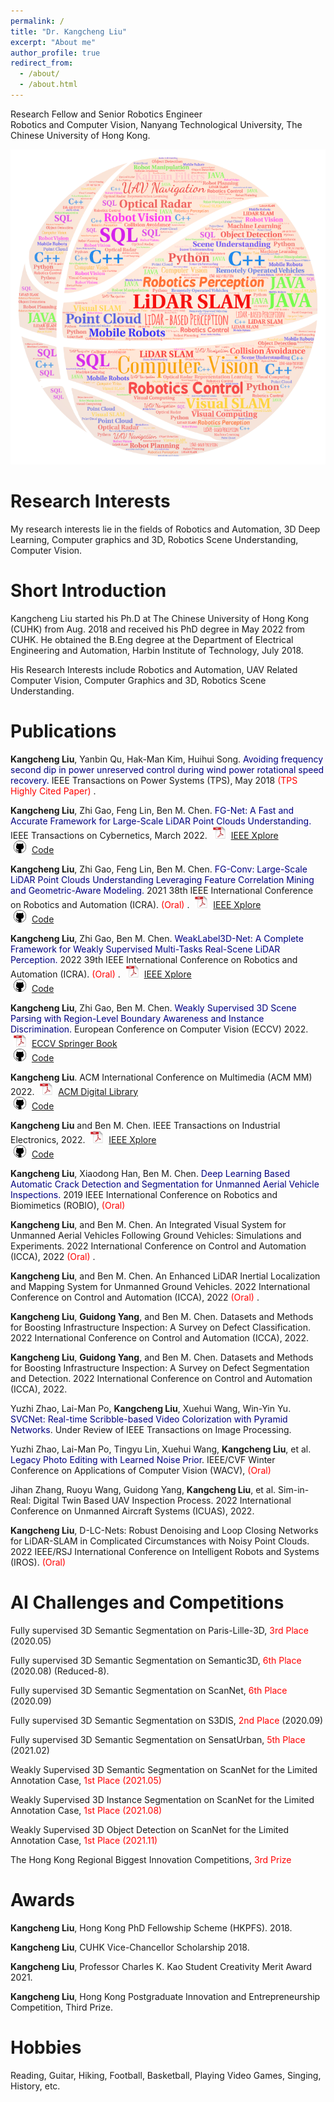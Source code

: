 ```yaml
---
permalink: /
title: "Dr. Kangcheng Liu"
excerpt: "About me"
author_profile: true
redirect_from: 
  - /about/
  - /about.html
---
```


Research Fellow and Senior Robotics Engineer <br>
Robotics and Computer Vision, Nanyang Technological University, The Chinese University of Hong Kong. <br>
<!-- The Chinese University of Hong Kong, Hong Kong SAR, China -->

![Words](../images/kcliu_keywords-v1.png) 

**Research Interests**
=======
My research interests lie in the fields of Robotics and Automation, 3D Deep Learning, Computer graphics and 3D,  Robotics Scene Understanding, Computer Vision. 


**Short Introduction**
=======
Kangcheng Liu started his Ph.D at The Chinese University of Hong Kong (CUHK) from Aug. 2018 and received his PhD degree in May 2022 from CUHK. He obtained the B.Eng degree at the Department of Electrical Engineering and Automation, Harbin Institute of Technology, July 2018. 


His Research Interests include Robotics and Automation, UAV Related Computer Vision,  Computer Graphics and 3D,  Robotics Scene Understanding.


Publications
======

**Kangcheng Liu**, Yanbin Qu, Hak-Man Kim, Huihui Song. <font color='Navy'> Avoiding frequency second dip in power unreserved control during wind power rotational speed recovery. </font> IEEE Transactions on Power Systems (TPS), May 2018 <font color='Red'> (TPS Highly Cited Paper) </font>. 

**Kangcheng Liu**, Zhi Gao, Feng Lin, Ben M. Chen. <font color='Navy'> FG-Net: A Fast and Accurate Framework for Large-Scale LiDAR Point Clouds Understanding. </font>  IEEE Transactions on Cybernetics, March 2022. 
    <img src="https://raw.githubusercontent.com/KangchengLiu/kangchengliu.github.io/master/images/pdf_icon.png" width="20" height="20" hspace="5">
    <span><a href="https://ieeexplore.ieee.org/abstract/document/9756643">IEEE Xplore</a></span><br>
    <img src="https://raw.githubusercontent.com/KangchengLiu/kangchengliu.github.io/master/images/github_icon.png" width="20" height="20" hspace="5">
    <span><a href="https://github.com/KangchengLiu/Feature-Geometric-Net-FG-Net">Code</a></span>

**Kangcheng Liu**, Zhi Gao, Feng Lin, Ben M. Chen. <font color='Navy'> FG-Conv: Large-Scale LiDAR Point Clouds Understanding Leveraging Feature Correlation Mining and Geometric-Aware Modeling. </font> 2021 38th IEEE International Conference on Robotics and Automation (ICRA). <font color='Red'> (Oral) </font>.
    <img src="https://raw.githubusercontent.com/KangchengLiu/kangchengliu.github.io/master/images/pdf_icon.png" width="20" height="20" hspace="5">
    <span><a href="https://ieeexplore.ieee.org/abstract/document/9756643">IEEE Xplore</a></span><br>
    <img src="https://raw.githubusercontent.com/KangchengLiu/kangchengliu.github.io/master/images/github_icon.png" width="20" height="20" hspace="5">
    <span><a href="https://github.com/KangchengLiu/Feature-Geometric-Net-FG-Net">Code</a></span>

**Kangcheng Liu**, Zhi Gao, Ben M. Chen. <font color='Navy'> WeakLabel3D-Net: A Complete Framework for Weakly Supervised Multi-Tasks Real-Scene LiDAR Perception. </font> 2022 39th IEEE International Conference on Robotics and Automation (ICRA). <font color='Red'> (Oral) </font>.
    <img src="https://raw.githubusercontent.com/KangchengLiu/kangchengliu.github.io/master/images/pdf_icon.png" width="20" height="20" hspace="5">
    <span><a href="https://ieeexplore.ieee.org/abstract/document/9811959"> IEEE Xplore </a></span><br>
    <img src="https://raw.githubusercontent.com/KangchengLiu/kangchengliu.github.io/master/images/github_icon.png" width="20" height="20" hspace="5">
    <span><a href="https://github.com/KangchengLiu/RM3D">Code</a></span>

**Kangcheng Liu**, Zhi Gao, Ben M. Chen. <font color='Navy'> Weakly Supervised 3D Scene Parsing with Region-Level Boundary Awareness and Instance Discrimination. </font> European Conference on Computer Vision (ECCV) 2022. <font color='Red'> </font> 
    <img src="https://raw.githubusercontent.com/KangchengLiu/kangchengliu.github.io/master/images/pdf_icon.png" width="20" height="20" hspace="5">
    <span><a href="https://www.ecva.net/papers/eccv_2022/papers_ECCV/papers/136880036.pdf"> ECCV Springer Book </a></span><br>
    <img src="https://raw.githubusercontent.com/KangchengLiu/kangchengliu.github.io/master/images/github_icon.png" width="20" height="20" hspace="5">
    <span><a href="https://github.com/KangchengLiu/Weakly-Supervised-3D">Code</a></span>

**Kangcheng Liu**. <font color='Navy'> </font> ACM International Conference on Multimedia (ACM MM) 2022. <font color='Red'> </font> 
    <img src="https://raw.githubusercontent.com/KangchengLiu/kangchengliu.github.io/master/images/pdf_icon.png" width="20" height="20" hspace="5">
    <span><a href="https://dl.acm.org/doi/abs/10.1145/3503161.3548304"> ACM Digital Library </a></span><br>
    <img src="https://raw.githubusercontent.com/KangchengLiu/kangchengliu.github.io/master/images/github_icon.png" width="20" height="20" hspace="5">
    <span><a href="https://github.com/KangchengLiu/Crack-Detection-and-Segmentation-Dataset-for-UAV-Inspection">Code</a></span>


**Kangcheng Liu** and Ben M. Chen. <font color='Navy'> </font> IEEE Transactions on Industrial Electronics, 2022. <font color='Red'> </font> 
    <img src="https://raw.githubusercontent.com/KangchengLiu/kangchengliu.github.io/master/images/pdf_icon.png" width="20" height="20" hspace="5">
    <span><a href="https://ieeexplore.ieee.org/abstract/document/9900135"> IEEE Xplore </a></span><br>
    <img src="https://raw.githubusercontent.com/KangchengLiu/kangchengliu.github.io/master/images/github_icon.png" width="20" height="20" hspace="5">
    <span><a href="https://github.com/KangchengLiu/Crack-Detection-and-Segmentation-Dataset-for-UAV-Inspection">Code</a></span>

**Kangcheng Liu**, Xiaodong Han, Ben M. Chen. <font color='Navy'> Deep Learning Based Automatic Crack Detection and Segmentation for Unmanned Aerial Vehicle Inspections.</font> 2019 IEEE International Conference on Robotics and Biomimetics (ROBIO), <font color='Red'> (Oral) </font>

**Kangcheng Liu**, and Ben M. Chen.  An Integrated Visual System for Unmanned Aerial Vehicles Following Ground Vehicles: Simulations and Experiments. 2022 International Conference on Control and Automation (ICCA), 2022 <font color='Red'> (Oral) </font>.
  
 **Kangcheng Liu**, and Ben M. Chen.  An Enhanced LiDAR Inertial Localization and Mapping System for Unmanned Ground Vehicles. 2022 International Conference on Control and Automation (ICCA), 2022 <font color='Red'> (Oral) </font>.

**Kangcheng Liu**, **Guidong Yang**, and Ben M. Chen. Datasets and Methods for Boosting Infrastructure Inspection: A Survey on Defect Classification. 2022 International Conference on Control and Automation (ICCA), 2022.

**Kangcheng Liu**, **Guidong Yang**, and Ben M. Chen. Datasets and Methods for Boosting Infrastructure Inspection: A Survey on Defect Segmentation and Detection. 2022 International Conference on Control and Automation (ICCA), 2022.

Yuzhi Zhao, Lai-Man Po, **Kangcheng Liu**, Xuehui Wang, Win-Yin Yu. <font color='Navy'> SVCNet: Real-time Scribble-based Video Colorization with Pyramid Networks</font>. Under Review of IEEE Transactions on Image Processing. 

Yuzhi Zhao, Lai-Man Po, Tingyu Lin, Xuehui Wang, **Kangcheng Liu**, et al. <font color='Navy'> Legacy Photo Editing with Learned Noise Prior</font>. IEEE/CVF Winter Conference on Applications of Computer Vision (WACV), <font color='Red'> (Oral) </font>
  
Jihan Zhang, Ruoyu Wang, Guidong Yang, **Kangcheng Liu**, et al. Sim-in-Real: Digital Twin Based UAV Inspection Process. 2022 International Conference on Unmanned Aircraft Systems (ICUAS), 2022.
  
**Kangcheng Liu**, D-LC-Nets: Robust Denoising and Loop Closing Networks for LiDAR-SLAM in Complicated Circumstances with Noisy Point Clouds. 2022 IEEE/RSJ International Conference on Intelligent Robots and Systems (IROS). <font color='Red'> (Oral) </font> 
  
  
**AI Challenges and Competitions**
======

Fully supervised 3D Semantic Segmentation on Paris-Lille-3D, <font color='Red'>3rd Place</font> (2020.05)  <br>

Fully supervised 3D Semantic Segmentation on Semantic3D, <font color='Red'>6th Place</font> (2020.08) (Reduced-8).   <br>

Fully supervised 3D Semantic Segmentation on ScanNet, <font color='Red'>6th Place</font> (2020.09) <br>

Fully supervised 3D Semantic Segmentation on S3DIS, <font color='Red'>2nd Place</font> (2020.09) <br>

Fully supervised 3D Semantic Segmentation on SensatUrban, <font color='Red'>5th Place</font> (2021.02) <br>

Weakly Supervised 3D Semantic Segmentation on ScanNet for the Limited Annotation Case, <font color='Red'>1st Place (2021.05)</font> <br>

<!-- Weakly Supervised 3D Semantic Segmentation on ScanNet for the Limited Reconstruction Case,   <font color='Red'>1st Place</font> (2021.08) <br> -->

Weakly Supervised 3D Instance Segmentation on ScanNet for the Limited Annotation Case, <font color='Red'>1st Place (2021.08)</font> <br>

<!--  Weakly Supervised 3D Instance Segmentation on ScanNet for the Limited Reconstruction Case, <font color='Red'>1st Place (2021.08)</font> <br> -->

Weakly Supervised 3D Object Detection on ScanNet for the Limited Annotation Case, <font color='Red'>1st Place (2021.11)</font>  <br>

<!-- Weakly Supervised 3D Object Detection on ScanNet Benchmark the Limited Reconstruction Case, <font color='Red'>1st Place (2021.11)</font>  <br> -->
The Hong Kong Regional Biggest Innovation Competitions, <font color='Red'>3rd Prize</font> <br>

Awards
======

**Kangcheng Liu**,  Hong Kong PhD Fellowship Scheme (HKPFS). 2018.

**Kangcheng Liu**,  CUHK Vice-Chancellor Scholarship 2018.

**Kangcheng Liu**, Professor Charles K. Kao Student Creativity Merit Award 2021.

**Kangcheng Liu**, Hong Kong Postgraduate Innovation and Entrepreneurship Competition, Third Prize.


Hobbies
======

Reading, Guitar, Hiking, Football, Basketball, Playing Video Games, Singing, History, etc.


